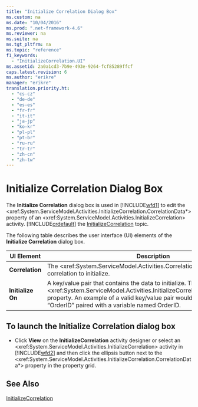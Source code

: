 ```yaml
---
title: "Initialize Correlation Dialog Box"
ms.custom: na
ms.date: "10/04/2016"
ms.prod: ".net-framework-4.6"
ms.reviewer: na
ms.suite: na
ms.tgt_pltfrm: na
ms.topic: "reference"
f1_keywords: 
  - "InitializeCorrelation.UI"
ms.assetid: 2a0a1cd3-7b9e-493e-9264-fcf85289ffcf
caps.latest.revision: 6
ms.author: "erikre"
manager: "erikre"
translation.priority.ht: 
  - "cs-cz"
  - "de-de"
  - "es-es"
  - "fr-fr"
  - "it-it"
  - "ja-jp"
  - "ko-kr"
  - "pl-pl"
  - "pt-br"
  - "ru-ru"
  - "tr-tr"
  - "zh-cn"
  - "zh-tw"
---
```

# Initialize Correlation Dialog Box
The **Initialize Correlation** dialog box is used in [!INCLUDE[wfd1](../WF_Design/includes/wfd1_md.md)] to edit the \<xref:System.ServiceModel.Activities.InitializeCorrelation.CorrelationData*> property of an \<xref:System.ServiceModel.Activities.InitializeCorrelation> activity. [!INCLUDE[crdefault](../dv_TeamTestALM/includes/crdefault_md.md)] the [InitializeCorrelation](../WF_Design/initializecorrelation-activity-designer.md) topic.  
  
 The following table describes the user interface (UI) elements of the **Initialize Correlation** dialog box.  
  
|UI Element|Description|  
|----------------|-----------------|  
|**Correlation**|The \<xref:System.ServiceModel.Activities.CorrelationHandle> of the correlation to initialize.|  
|**Initialize On**|A key/value pair that contains the data to initialize. This corresponds to the \<xref:System.ServiceModel.Activities.InitializeCorrelation.CorrelationData*> property. An example of a valid key/value pair would be a key named “OrderID” paired with a variable named OrderID.|  
  
## To launch the Initialize Correlation dialog box  
  
-   Click **View** on the **InitializeCorrelation** activity designer or select an \<xref:System.ServiceModel.Activities.InitializeCorrelation> activity in [!INCLUDE[wfd2](../WF_Design/includes/wfd2_md.md)] and then click the ellipsis button next to the \<xref:System.ServiceModel.Activities.InitializeCorrelation.CorrelationData*> property in the property grid.  
  
## See Also  
 [InitializeCorrelation](../WF_Design/initializecorrelation-activity-designer.md)
